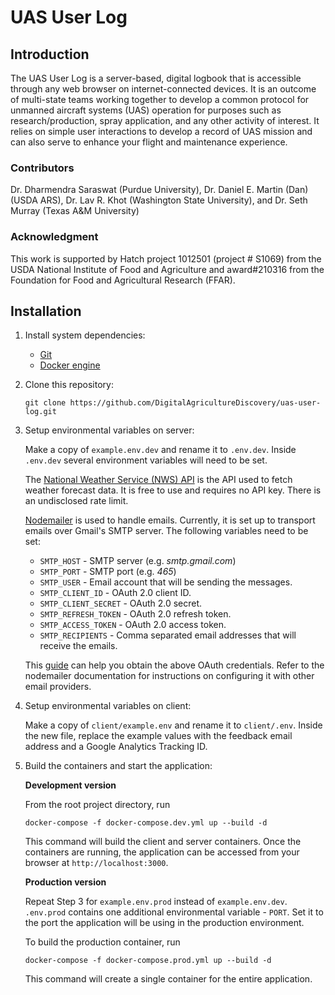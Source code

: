 # UAS User Log

## Introduction

The UAS User Log is a server-based, digital logbook that is accessible through any web browser on internet-connected devices.​ It is an outcome of multi-state teams working together to develop a common protocol for unmanned aircraft systems (UAS) operation for purposes such as research/production, spray application, and any other activity of interest. It ​relies on simple user interactions to develop a record of UAS mission and can also serve to enhance your flight and maintenance experience.​

### Contributors

Dr. Dharmendra Saraswat (Purdue University), Dr. Daniel E. Martin (Dan) (USDA ARS), Dr. Lav R. Khot (Washington State University), and Dr. Seth Murray (Texas A&M University)

### Acknowledgment

This work is supported by Hatch project 1012501 (project # S1069) from the USDA National Institute of Food and Agriculture and award#210316 from the Foundation for Food and Agricultural Research (FFAR).​

## Installation

1. Install system dependencies:
   - [Git](https://git-scm.com/)
   - [Docker engine](https://docs.docker.com/engine/)
2. Clone this repository:

   `git clone https://github.com/DigitalAgricultureDiscovery/uas-user-log.git`

3. Setup environmental variables on server:

   Make a copy of `example.env.dev` and rename it to `.env.dev`. Inside `.env.dev` several environment variables will need to be set.

   The [National Weather Service (NWS) API](https://www.weather.gov/documentation/services-web-api) is the API used to fetch weather forecast data. It is free to use and requires no API key. There is an undisclosed rate limit.

   [Nodemailer](https://nodemailer.com/about/) is used to handle emails. Currently, it is set up to transport emails over Gmail's SMTP server. The following variables need to be set:

   - `SMTP_HOST` - SMTP server (e.g. _smtp.gmail.com_)
   - `SMTP_PORT` - SMTP port (e.g. _465_)
   - `SMTP_USER` - Email account that will be sending the messages.
   - `SMTP_CLIENT_ID` - OAuth 2.0 client ID.
   - `SMTP_CLIENT_SECRET` - OAuth 2.0 secret.
   - `SMTP_REFRESH_TOKEN` - OAuth 2.0 refresh token.
   - `SMTP_ACCESS_TOKEN` - OAuth 2.0 access token.
   - `SMTP_RECIPIENTS` - Comma separated email addresses that will receive the emails.

   This [guide](https://medium.com/@RistaSB/use-expressjs-to-send-mails-with-gmail-oauth-2-0-and-nodemailer-d585bba71343) can help you obtain the above OAuth credentials. Refer to the nodemailer documentation for instructions on configuring it with other email providers.

4. Setup environmental variables on client:

   Make a copy of `client/example.env` and rename it to `client/.env`. Inside the new file, replace the example values with the feedback email address and a Google Analytics Tracking ID.

5. Build the containers and start the application:

   **Development version**

   From the root project directory, run

   ```
   docker-compose -f docker-compose.dev.yml up --build -d
   ```

   This command will build the client and server containers. Once the containers are running, the application can be accessed from your browser at `http://localhost:3000`.

   **Production version**

   Repeat Step 3 for `example.env.prod` instead of `example.env.dev`. `.env.prod` contains one additional environmental variable - `PORT`. Set it to the port the application will be using in the production environment.

   To build the production container, run

   ```
   docker-compose -f docker-compose.prod.yml up --build -d
   ```

   This command will create a single container for the entire application.

